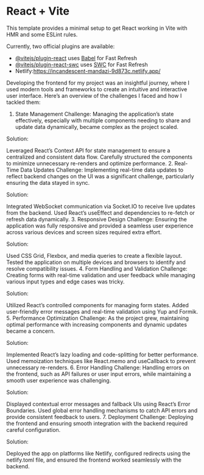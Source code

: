 # React + Vite

This template provides a minimal setup to get React working in Vite with HMR and some ESLint rules.

Currently, two official plugins are available:

- [@vitejs/plugin-react](https://github.com/vitejs/vite-plugin-react/blob/main/packages/plugin-react/README.md) uses [Babel](https://babeljs.io/) for Fast Refresh
- [@vitejs/plugin-react-swc](https://github.com/vitejs/vite-plugin-react-swc) uses [SWC](https://swc.rs/) for Fast Refresh
- Netlify:https://incandescent-mandazi-9d873c.netlify.app/


Developing the frontend for my project was an insightful journey, where I used modern tools and frameworks to create an intuitive and interactive user interface. Here’s an overview of the challenges I faced and how I tackled them:

1. State Management
Challenge:
Managing the application’s state effectively, especially with multiple components needing to share and update data dynamically, became complex as the project scaled.

Solution:

Leveraged React’s Context API for state management to ensure a centralized and consistent data flow.
Carefully structured the components to minimize unnecessary re-renders and optimize performance.
2. Real-Time Data Updates
Challenge:
Implementing real-time data updates to reflect backend changes on the UI was a significant challenge, particularly ensuring the data stayed in sync.

Solution:

Integrated WebSocket communication via Socket.IO to receive live updates from the backend.
Used React’s useEffect and dependencies to re-fetch or refresh data dynamically.
3. Responsive Design
Challenge:
Ensuring the application was fully responsive and provided a seamless user experience across various devices and screen sizes required extra effort.

Solution:

Used CSS Grid, Flexbox, and media queries to create a flexible layout.
Tested the application on multiple devices and browsers to identify and resolve compatibility issues.
4. Form Handling and Validation
Challenge:
Creating forms with real-time validation and user feedback while managing various input types and edge cases was tricky.

Solution:

Utilized React’s controlled components for managing form states.
Added user-friendly error messages and real-time validation using Yup and Formik.
5. Performance Optimization
Challenge:
As the project grew, maintaining optimal performance with increasing components and dynamic updates became a concern.

Solution:

Implemented React’s lazy loading and code-splitting for better performance.
Used memoization techniques like React.memo and useCallback to prevent unnecessary re-renders.
6. Error Handling
Challenge:
Handling errors on the frontend, such as API failures or user input errors, while maintaining a smooth user experience was challenging.

Solution:

Displayed contextual error messages and fallback UIs using React’s Error Boundaries.
Used global error handling mechanisms to catch API errors and provide consistent feedback to users.
7. Deployment
Challenge:
Deploying the frontend and ensuring smooth integration with the backend required careful configuration.

Solution:

Deployed the app on platforms like Netlify, configured redirects using the netlify.toml file, and ensured the frontend worked seamlessly with the backend.

